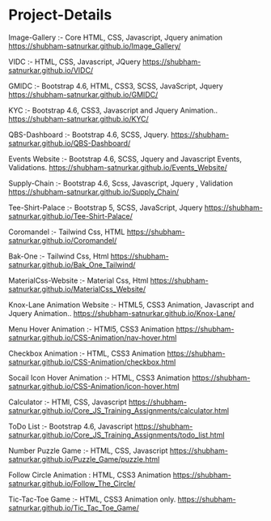 # Project-Details
Image-Gallery :- Core HTML, CSS, Javascript, Jquery animation
https://shubham-satnurkar.github.io/Image_Gallery/

VIDC :- HTML, CSS, Javascript, JQuery
https://shubham-satnurkar.github.io/VIDC/

GMIDC :- Bootstrap 4.6, HTML, CSS3, SCSS, JavaScript, Jquery
https://shubham-satnurkar.github.io/GMIDC/

KYC :- Bootstrap 4.6, CSS3, Javascript and Jquery Animation..
https://shubham-satnurkar.github.io/KYC/

QBS-Dashboard :- Bootstrap 4.6, SCSS, Jquery.
https://shubham-satnurkar.github.io/QBS-Dashboard/

Events Website :- Bootstrap 4.6, SCSS, Jquery and Javascript Events, Validations.
https://shubham-satnurkar.github.io/Events_Website/

Supply-Chain :- Bootstrap 4.6, Scss, Javascript, Jquery , Validation
https://shubham-satnurkar.github.io/Supply_Chain/

Tee-Shirt-Palace :- Bootstrap 5, SCSS, JavaScript, Jquery
https://shubham-satnurkar.github.io/Tee-Shirt-Palace/

Coromandel :- Tailwind Css, HTML
https://shubham-satnurkar.github.io/Coromandel/

Bak-One :- Tailwind Css, Html
https://shubham-satnurkar.github.io/Bak_One_Tailwind/

MaterialCss-Website :- Material Css, Html
https://shubham-satnurkar.github.io/MaterialCss_Website/

Knox-Lane Animation Website :- HTML5, CSS3 Animation, Javascript and Jquery Animation..
https://shubham-satnurkar.github.io/Knox-Lane/

Menu Hover Animation :- HTMl5, CSS3 Animation
https://shubham-satnurkar.github.io/CSS-Animation/nav-hover.html

Checkbox Animation :- HTML, CSS3 Animation
https://shubham-satnurkar.github.io/CSS-Animation/checkbox.html

Socail Icon Hover Animation :- HTML, CSS3 Animation
https://shubham-satnurkar.github.io/CSS-Animation/icon-hover.html

Calculator :- HTMl, CSS, Javascript
https://shubham-satnurkar.github.io/Core_JS_Training_Assignments/calculator.html

ToDo List :- Bootstrap 4.6, Javascript
https://shubham-satnurkar.github.io/Core_JS_Training_Assignments/todo_list.html

Number Puzzle Game :- HTML, CSS, Javascript
https://shubham-satnurkar.github.io/Puzzle_Game/puzzle.html

Follow Circle Animation : HTML, CSS3 Animation
https://shubham-satnurkar.github.io/Follow_The_Circle/

Tic-Tac-Toe Game :- HTML, CSS3 Animation only.
https://shubham-satnurkar.github.io/Tic_Tac_Toe_Game/

